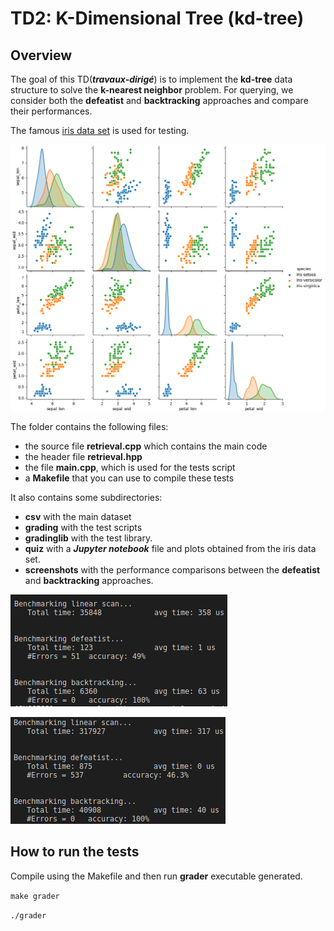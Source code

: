 # TD2: K-Dimensional Tree (kd-tree)

## Overview

The goal of this TD(***travaux-dirigé***) is to implement the **kd-tree** data structure to solve the **k-nearest neighbor** problem. For querying, we consider both the **defeatist** and **backtracking** approaches and compare their performances.

The famous [iris data set](https://en.wikipedia.org/wiki/Iris_flower_data_set) is used for testing.

![iris data set plots](quiz/iris_distribution.png)

The folder contains the following files:

- the source file **retrieval.cpp** which contains the main code
- the header file **retrieval.hpp**
- the file **main.cpp**, which is used for the tests script
- a **Makefile** that you can use to compile these tests

It also contains some subdirectories:

- **csv** with the main dataset
- **grading** with the test scripts
- **gradinglib** with the test library.
- **quiz** with a ***Jupyter notebook*** file and plots obtained from the iris data set.
- **screenshots** with the performance comparisons between the **defeatist** and **backtracking** approaches.

![comparison test](screenshots/comparison_defeatist_backtracking.png)

![comparison test2](screenshots/comparison2_defeatist_backtracking.png)

## How to run the tests

Compile using the Makefile and then run **grader** executable generated.

`make grader`

`./grader`

